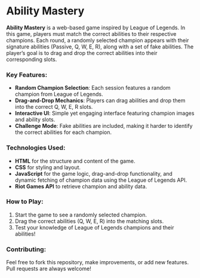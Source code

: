 # Ability Mastery

**Ability Mastery** is a web-based game inspired by League of Legends. In this game, players must match the correct abilities to their respective champions. Each round, a randomly selected champion appears with their signature abilities (Passive, Q, W, E, R), along with a set of fake abilities. The player’s goal is to drag and drop the correct abilities into their corresponding slots.

### Key Features:
- **Random Champion Selection**: Each session features a random champion from League of Legends.
- **Drag-and-Drop Mechanics**: Players can drag abilities and drop them into the correct Q, W, E, R slots.
- **Interactive UI**: Simple yet engaging interface featuring champion images and ability slots.
- **Challenge Mode**: Fake abilities are included, making it harder to identify the correct abilities for each champion.

### Technologies Used:
- **HTML** for the structure and content of the game.
- **CSS** for styling and layout.
- **JavaScript** for the game logic, drag-and-drop functionality, and dynamic fetching of champion data using the League of Legends API.
- **Riot Games API** to retrieve champion and ability data.

### How to Play:
1. Start the game to see a randomly selected champion.
2. Drag the correct abilities (Q, W, E, R) into the matching slots.
3. Test your knowledge of League of Legends champions and their abilities!

### Contributing:
Feel free to fork this repository, make improvements, or add new features. Pull requests are always welcome!
